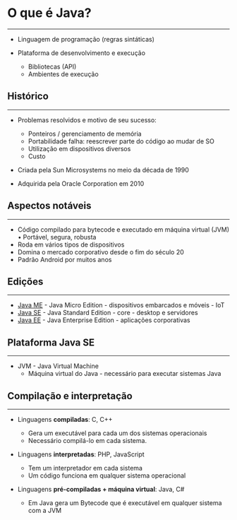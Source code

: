 # O que é Java?
***

* Linguagem de programação (regras sintáticas)

* Plataforma de desenvolvimento e execução
	* Bibliotecas (API) 
	* Ambientes de execução

## Histórico
***

* Problemas resolvidos e motivo de seu sucesso:
	* Ponteiros / gerenciamento de memória
	* Portabilidade falha: reescrever parte do código ao mudar de SO
	* Utilização em dispositivos diversos
	* Custo

* Criada pela Sun Microsystems no meio da década de 1990

* Adquirida pela Oracle Corporation em 2010

## Aspectos notáveis
***
* Código compilado para bytecode e executado em máquina virtual (JVM) • Portável, segura, robusta
* Roda em vários tipos de dispositivos
* Domina o mercado corporativo desde o fim do século 20
* Padrão Android por muitos anos

## Edições
***
* [Java ME](http://www.oracle.com/technetwork/java/javame) - Java Micro Edition - dispositivos embarcados e móveis - IoT
* [Java SE](http://www.oracle.com/technetwork/java/javase) - Java Standard Edition - core - desktop e servidores
* [Java EE](http://www.oracle.com/technetwork/java/javaee) - Java Enterprise Edition - aplicações corporativas 

## Plataforma Java SE
***

* JVM - Java Virtual Machine
	* Máquina virtual do Java - necessário para executar sistemas Java

## Compilação e interpretação
***

* Linguagens **compiladas**: C, C++
	* Gera um executável para cada um dos sistemas operacionais
	* Necessário compilá-lo em cada sistema.

* Linguagens **interpretadas**: PHP, JavaScript
	* Tem um interpretador em cada sistema
	* Um código funciona em qualquer sistema operacional

* Linguagens **pré-compiladas + máquina virtual**: Java, C#
	* Em Java gera um Bytecode que é executável em qualquer sistema com a JVM



